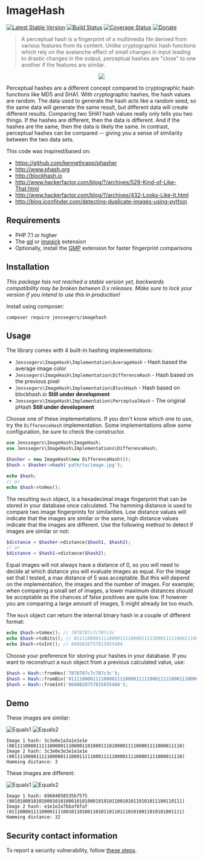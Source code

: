 ImageHash
=========

[![Latest Stable Version](http://img.shields.io/github/release/jenssegers/imagehash.svg)](https://packagist.org/packages/jenssegers/imagehash) [![Build Status](http://img.shields.io/travis/jenssegers/imagehash.svg)](https://travis-ci.org/jenssegers/imagehash) [![Coverage Status](http://img.shields.io/coveralls/jenssegers/imagehash.svg)](https://coveralls.io/r/jenssegers/imagehash) [![Donate](https://img.shields.io/badge/donate-paypal-blue.svg)](https://www.paypal.me/jenssegers)

> A perceptual hash is a fingerprint of a multimedia file derived from various features from its content. Unlike cryptographic hash functions which rely on the avalanche effect of small changes in input leading to drastic changes in the output, perceptual hashes are "close" to one another if the features are similar.

<p align="center"><img src="https://jenssegers.com/static/media/fingerprint.png"></p>

Perceptual hashes are a different concept compared to cryptographic hash functions like MD5 and SHA1. With cryptographic hashes, the hash values are random. The data used to generate the hash acts like a random seed, so the same data will generate the same result, but different data will create different results. Comparing two SHA1 hash values really only tells you two things. If the hashes are different, then the data is different. And if the hashes are the same, then the data is likely the same. In contrast, perceptual hashes can be compared -- giving you a sense of similarity between the two data sets.

This code was inspired/based on:
 - https://github.com/kennethrapp/phasher
 - http://www.phash.org
 - http://blockhash.io
 - http://www.hackerfactor.com/blog/?/archives/529-Kind-of-Like-That.html
 - http://www.hackerfactor.com/blog/?/archives/432-Looks-Like-It.html
 - http://blog.iconfinder.com/detecting-duplicate-images-using-python

Requirements
------------

 - PHP 7.1 or higher
 - The [gd](http://php.net/manual/en/book.image.php) or [imagick](http://php.net/manual/en/book.imagick.php) extension
 - Optionally, install the [GMP](http://php.net/manual/en/book.gmp.php) extension for faster fingerprint comparisons

Installation
------------

*This package has not reached a stable version yet, backwards compatibility may be broken between 0.x releases. Make sure to lock your version if you intend to use this in production!*

Install using composer:

	composer require jenssegers/imagehash

Usage
-----

The library comes with 4 built-in hashing implementations:

 - `Jenssegers\ImageHash\Implementation\AverageHash` - Hash based the average image color
 - `Jenssegers\ImageHash\Implementation\DifferenceHash` - Hash based on the previous pixel
  - `Jenssegers\ImageHash\Implementation\BlockHash` - Hash based on blockhash.io **Still under development**
 - `Jenssegers\ImageHash\Implementation\PerceptualHash` - The original pHash **Still under development**

Choose one of these implementations. If you don't know which one to use, try the `DifferenceHash` implementation. Some implementations allow some configuration, be sure to check the constructor.

```php
use Jenssegers\ImageHash\ImageHash;
use Jenssegers\ImageHash\Implementations\DifferenceHash;

$hasher = new ImageHash(new DifferenceHash());
$hash = $hasher->hash('path/to/image.jpg');

echo $hash;
// or
echo $hash->toHex();
```

The resulting `Hash` object, is a hexadecimal image fingerprint that can be stored in your database once calculated. The hamming distance is used to compare two image fingerprints for similarities. Low distance values will indicate that the images are similar or the same, high distance values indicate that the images are different. Use the following method to detect if images are similar or not:

```php
$distance = $hasher->distance($hash1, $hash2);
// or
$distance = $hash1->distance($hash2);
```

Equal images will not always have a distance of 0, so you will need to decide at which distance you will evaluate images as equal. For the image set that I tested, a max distance of 5 was acceptable. But this will depend on the implementation, the images and the number of images. For example; when comparing a small set of images, a lower maximum distances should be acceptable as the chances of false positives are quite low. If however you are comparing a large amount of images, 5 might already be too much.

The `Hash` object can return the internal binary hash in a couple of different format:

```php
echo $hash->toHex(); // 7878787c7c707c3c
echo $hash->toBits(); // 0111100001111000011110000111110001111100011100000111110000111100
echo $hash->toInt(); // 8680820757815655484
```

Choose your preference for storing your hashes in your database. If you want to reconstruct a `Hash` object from a previous calculated value, use:

```php
$hash = Hash::fromHex('7878787c7c707c3c');
$hash = Hash::fromBin('0111100001111000011110000111110001111100011100000111110000111100');
$hash = Hash::fromInt('8680820757815655484');
```

Demo
----

These images are similar:

![Equals1](https://raw.githubusercontent.com/jenssegers/imagehash/master/tests/images/forest/forest-high.jpg)
![Equals2](https://raw.githubusercontent.com/jenssegers/imagehash/master/tests/images/forest/forest-copyright.jpg)

	Image 1 hash: 3c3e0e1a3a1e1e1e (0011110000111110000011100001101000111010000111100001111000011110)
	Image 2 hash: 3c3e0e3e3e1e1e1e (0011110000111110000011100011111000111110000111100001111000011110)
	Hamming distance: 3

These images are different:

![Equals1](https://raw.githubusercontent.com/jenssegers/imagehash/master/tests/images/office/tumblr_ndyfnr7lk21tubinno1_1280.jpg)
![Equals2](https://raw.githubusercontent.com/jenssegers/imagehash/master/tests/images/office/tumblr_ndyfq386o41tubinno1_1280.jpg)

	Image 1 hash: 69684858535b7575 (0010100010101000101010001010100010101011001010110101011100110111)
	Image 2 hash: e1e1e2a7bbaf6faf (0111000011110000111100101101001101011011011101010011010101001111)
	Hamming distance: 32

## Security contact information

To report a security vulnerability, follow [these steps](https://tidelift.com/security).

